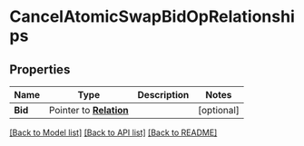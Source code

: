 # CancelAtomicSwapBidOpRelationships

## Properties
Name | Type | Description | Notes
------------ | ------------- | ------------- | -------------
**Bid** | Pointer to [**Relation**](.md) |  | [optional] 

[[Back to Model list]](../README.md#documentation-for-models) [[Back to API list]](../README.md#documentation-for-api-endpoints) [[Back to README]](../README.md)


